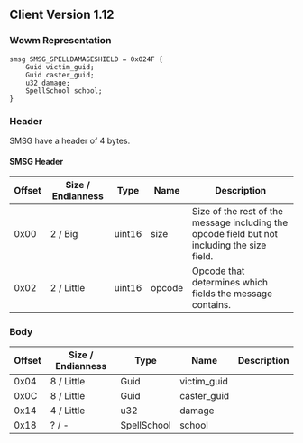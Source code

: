 ## Client Version 1.12

### Wowm Representation
```rust,ignore
smsg SMSG_SPELLDAMAGESHIELD = 0x024F {
    Guid victim_guid;    
    Guid caster_guid;    
    u32 damage;    
    SpellSchool school;    
}
```
### Header
SMSG have a header of 4 bytes.

#### SMSG Header
| Offset | Size / Endianness | Type   | Name   | Description |
| ------ | ----------------- | ------ | ------ | ----------- |
| 0x00   | 2 / Big           | uint16 | size   | Size of the rest of the message including the opcode field but not including the size field.|
| 0x02   | 2 / Little        | uint16 | opcode | Opcode that determines which fields the message contains.|
### Body
| Offset | Size / Endianness | Type | Name | Description |
| ------ | ----------------- | ---- | ---- | ----------- |
| 0x04 | 8 / Little | Guid | victim_guid |  |
| 0x0C | 8 / Little | Guid | caster_guid |  |
| 0x14 | 4 / Little | u32 | damage |  |
| 0x18 | ? / - | SpellSchool | school |  |
